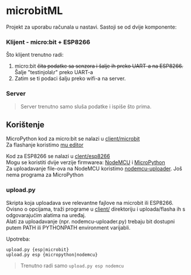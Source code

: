 # microbitML
Projekt za uporabu računala u nastavi.
Sastoji se od dvije komponente:

### Klijent - micro:bit + ESP8266
Što klijent trenutno radi:
1. micro:bit ~~čita podatke sa senzora i šalje ih preko UART-a na ESP8266.~~ Šalje "testinjola\r" preko UART-a 
2. Zatim se ti podaci šalju preko wifi-a na server.


### Server
>Server trenutno samo sluša podatke i ispiše što prima.



## Korištenje

MicroPython kod za micro:bit se nalazi u [client/microbit](client/microbit)  
Za flashanje koristimo [mu editor](https://codewith.mu/)

Kod za ESP8266 se nalazi u [clent/esp8266](client/esp8266)  
Mogu se koristiti dvije verzije firmwarea: [NodeMCU](https://nodemcu.readthedocs.io/en/master/) i [MicroPython](https://docs.micropython.org/en/latest/esp8266/esp8266/tutorial/intro.html)  
Za uploadavanje file-ova na NodeMCU koristimo [nodemcu-uploader](https://github.com/kmpm/nodemcu-uploader).
Još nema programa za MicroPython

### upload.py
Skripta koja uploadava sve relevantne fajlove na microbit ili ESP8266.  
Ovisno o opcijama, traži programe u [client/](client/) direktoriju i uploada/flasha ih s odgovarajućim alatima na uređaj.  
Alati za uploadavanje (npr. nodemcu-uploader.py) trebaju bit dostupni putem PATH ili PYTHONPATH environment varijabli.

Upotreba:
```
upload.py {esp|microbit}
upload.py esp {micropython|nodemcu}
```  
>Trenutno radi samo `upload.py esp nodemcu`

